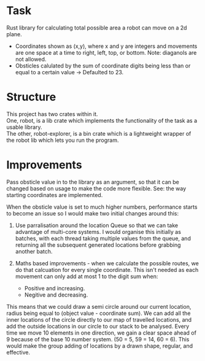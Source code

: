 # Task
Rust library for calculating total possible area a robot can move on a 2d plane.  
- Coordinates shown as (x,y), where x and y are integers and movements are one space at a time to right, left, top, or bottom. Note: diaganols are not allowed.   
- Obsticles calulated by the sum of coordinate digits being less than or equal to a certain value -> Defaulted to 23.  

# Structure
This project has two crates within it.  
One, robot, is a lib crate which implements the functionality of the task as a usable library.  
The other, robot-explorer, is a bin crate which is a lightweight wrapper of the robot lib which lets you run the program.

# Improvements
Pass obsticle value in to the library as an argument, so that it can be changed based on usage to make the code more flexible. See: the way starting coordinates are implemented.  

When the obsticle value is set to much higher numbers, performance starts to become an issue so I would make two initial changes around this:  

1. Use parralisation around the location Queue so that we can take advantage of multi-core systems. I would organise this initially as batches, with each thread taking multiple values from the queue, and returning all the subsequent generated locations before grabbing another batch.  

2. Maths based improvements - when we calculate the possible routes, we do that calcuation for every single coordinate. This isn't needed as each movement can only add at most 1 to the digit sum when:  
    - Positive and increasing. 
    - Negitive and decreasing.  

This means that we could draw a semi circle around our current location, radius being equal to (object value - coordinate sum). We can add all the inner locations of the circle directly to our map of travelled locations, and add the outside locations in our circle to our stack to be analysed. Every time we move 10 elements in one direction, we gain a clear space ahead of 9 because of the base 10 number system. (50 = 5, 59 = 14, 60 = 6). This would make the group adding of locations by a drawn shape, regular, and effective.